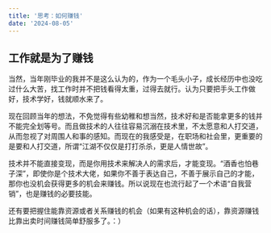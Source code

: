 ```yaml
---
title: '思考：如何赚钱'
date: '2024-08-05'
---
```


## 工作就是为了赚钱

当然，当年刚毕业的我并不是这么认为的，作为一个毛头小子，成长经历中也没吃过什么大苦，找工作时并不把钱看得太重，过得去就行。认为只要把手头工作做好，技术学好，钱就顺水来了。

现在回顾当年的想法，不免觉得有些幼稚和想当然，技术好和是否能拿更多的钱并不能完全划等号。而且做技术的人往往容易沉溺在技术里，不太愿意和人打交道，从而忽视了对周围人和事的感知。而现在的我感受是，在职场和社会里，更重要的是要和人打交道，所谓“江湖不仅仅是打打杀杀，更是人情世故”。

技术并不能直接变现，而是你用技术来解决人的需求后，才能变现。“酒香也怕巷子深”，即使你是个技术大佬，如果你不善于表达自己，不善于展示自己的才能，那你也没机会获得更多的机会来赚钱。所以说现在也流行起了一个术语“自我营销”，也是赚钱的必要技能。

还有要把握住能靠资源或者关系赚钱的机会（如果有这种机会的话），靠资源赚钱比靠出卖时间赚钱简单舒服多了。：）

